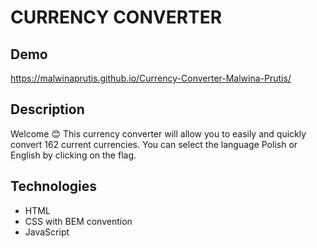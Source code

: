 # CURRENCY CONVERTER

## Demo
https://malwinaprutis.github.io/Currency-Converter-Malwina-Prutis/

## Description

Welcome 😊 This currency converter will allow you to easily and quickly convert 162 current currencies. You can select the language Polish or English by clicking on the flag.

## Technologies

- HTML
- CSS with BEM convention
- JavaScript
